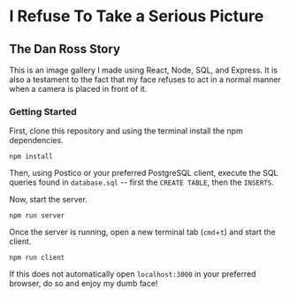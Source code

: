 # I Refuse To Take a Serious Picture
## The Dan Ross Story

This is an image gallery I made using React, Node, SQL, and Express.  It is also a testament to the fact that my face refuses to act in a normal manner when a camera is placed in front of it.

### Getting Started

First, clone this repository and using the terminal install the npm dependencies.

 ```
 npm install
 ```

Then, using Postico or your preferred PostgreSQL client, execute the SQL queries found in `database.sql` -- first the `CREATE TABLE`, then the `INSERTS`.

Now, start the server.

```
npm run server
```

Once the server is running, open a new terminal tab (`cmd`+`t`) and start the client.

```
npm run client
```

If this does not automatically open `localhost:3000` in your preferred browser, do so and enjoy my dumb face!